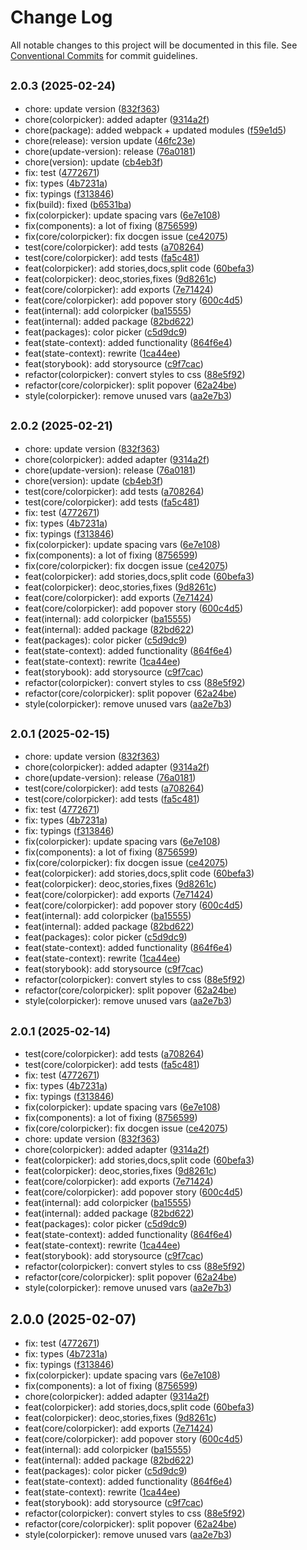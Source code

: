 # Change Log

All notable changes to this project will be documented in this file.
See [Conventional Commits](https://conventionalcommits.org) for commit guidelines.

## <small>2.0.3 (2025-02-24)</small>

* chore: update version ([832f363](https://gitlab.optimacros.com/fe/ui-kit/commit/832f363))
* chore(colorpicker): added adapter ([9314a2f](https://gitlab.optimacros.com/fe/ui-kit/commit/9314a2f))
* chore(package): added webpack + updated modules ([f59e1d5](https://gitlab.optimacros.com/fe/ui-kit/commit/f59e1d5))
* chore(release): version update ([46fc23e](https://gitlab.optimacros.com/fe/ui-kit/commit/46fc23e))
* chore(update-version): release ([76a0181](https://gitlab.optimacros.com/fe/ui-kit/commit/76a0181))
* chore(version): update ([cb4eb3f](https://gitlab.optimacros.com/fe/ui-kit/commit/cb4eb3f))
* fix: test ([4772671](https://gitlab.optimacros.com/fe/ui-kit/commit/4772671))
* fix: types ([4b7231a](https://gitlab.optimacros.com/fe/ui-kit/commit/4b7231a))
* fix: typings ([f313846](https://gitlab.optimacros.com/fe/ui-kit/commit/f313846))
* fix(build): fixed ([b6531ba](https://gitlab.optimacros.com/fe/ui-kit/commit/b6531ba))
* fix(colorpicker): update spacing vars ([6e7e108](https://gitlab.optimacros.com/fe/ui-kit/commit/6e7e108))
* fix(components): a lot of fixing ([8756599](https://gitlab.optimacros.com/fe/ui-kit/commit/8756599))
* fix(core/colorpicker): fix docgen issue ([ce42075](https://gitlab.optimacros.com/fe/ui-kit/commit/ce42075))
* test(core/colorpicker): add tests ([a708264](https://gitlab.optimacros.com/fe/ui-kit/commit/a708264))
* test(core/colorpicker): add tests ([fa5c481](https://gitlab.optimacros.com/fe/ui-kit/commit/fa5c481))
* feat(colorpicker): add stories,docs,split code ([60befa3](https://gitlab.optimacros.com/fe/ui-kit/commit/60befa3))
* feat(colorpicker): deoc,stories,fixes ([9d8261c](https://gitlab.optimacros.com/fe/ui-kit/commit/9d8261c))
* feat(core/colorpicker): add exports ([7e71424](https://gitlab.optimacros.com/fe/ui-kit/commit/7e71424))
* feat(core/colorpicker): add popover story ([600c4d5](https://gitlab.optimacros.com/fe/ui-kit/commit/600c4d5))
* feat(internal): add colorpicker ([ba15555](https://gitlab.optimacros.com/fe/ui-kit/commit/ba15555))
* feat(internal): added package ([82bd622](https://gitlab.optimacros.com/fe/ui-kit/commit/82bd622))
* feat(packages): color picker ([c5d9dc9](https://gitlab.optimacros.com/fe/ui-kit/commit/c5d9dc9))
* feat(state-context): added functionality ([864f6e4](https://gitlab.optimacros.com/fe/ui-kit/commit/864f6e4))
* feat(state-context): rewrite ([1ca44ee](https://gitlab.optimacros.com/fe/ui-kit/commit/1ca44ee))
* feat(storybook): add storysource ([c9f7cac](https://gitlab.optimacros.com/fe/ui-kit/commit/c9f7cac))
* refactor(colorpicker): convert styles to css ([88e5f92](https://gitlab.optimacros.com/fe/ui-kit/commit/88e5f92))
* refactor(core/colorpicker): split popover ([62a24be](https://gitlab.optimacros.com/fe/ui-kit/commit/62a24be))
* style(colorpicker): remove unused vars ([aa2e7b3](https://gitlab.optimacros.com/fe/ui-kit/commit/aa2e7b3))





## <small>2.0.2 (2025-02-21)</small>

* chore: update version ([832f363](https://gitlab.optimacros.com/fe/ui-kit/commit/832f363))
* chore(colorpicker): added adapter ([9314a2f](https://gitlab.optimacros.com/fe/ui-kit/commit/9314a2f))
* chore(update-version): release ([76a0181](https://gitlab.optimacros.com/fe/ui-kit/commit/76a0181))
* chore(version): update ([cb4eb3f](https://gitlab.optimacros.com/fe/ui-kit/commit/cb4eb3f))
* test(core/colorpicker): add tests ([a708264](https://gitlab.optimacros.com/fe/ui-kit/commit/a708264))
* test(core/colorpicker): add tests ([fa5c481](https://gitlab.optimacros.com/fe/ui-kit/commit/fa5c481))
* fix: test ([4772671](https://gitlab.optimacros.com/fe/ui-kit/commit/4772671))
* fix: types ([4b7231a](https://gitlab.optimacros.com/fe/ui-kit/commit/4b7231a))
* fix: typings ([f313846](https://gitlab.optimacros.com/fe/ui-kit/commit/f313846))
* fix(colorpicker): update spacing vars ([6e7e108](https://gitlab.optimacros.com/fe/ui-kit/commit/6e7e108))
* fix(components): a lot of fixing ([8756599](https://gitlab.optimacros.com/fe/ui-kit/commit/8756599))
* fix(core/colorpicker): fix docgen issue ([ce42075](https://gitlab.optimacros.com/fe/ui-kit/commit/ce42075))
* feat(colorpicker): add stories,docs,split code ([60befa3](https://gitlab.optimacros.com/fe/ui-kit/commit/60befa3))
* feat(colorpicker): deoc,stories,fixes ([9d8261c](https://gitlab.optimacros.com/fe/ui-kit/commit/9d8261c))
* feat(core/colorpicker): add exports ([7e71424](https://gitlab.optimacros.com/fe/ui-kit/commit/7e71424))
* feat(core/colorpicker): add popover story ([600c4d5](https://gitlab.optimacros.com/fe/ui-kit/commit/600c4d5))
* feat(internal): add colorpicker ([ba15555](https://gitlab.optimacros.com/fe/ui-kit/commit/ba15555))
* feat(internal): added package ([82bd622](https://gitlab.optimacros.com/fe/ui-kit/commit/82bd622))
* feat(packages): color picker ([c5d9dc9](https://gitlab.optimacros.com/fe/ui-kit/commit/c5d9dc9))
* feat(state-context): added functionality ([864f6e4](https://gitlab.optimacros.com/fe/ui-kit/commit/864f6e4))
* feat(state-context): rewrite ([1ca44ee](https://gitlab.optimacros.com/fe/ui-kit/commit/1ca44ee))
* feat(storybook): add storysource ([c9f7cac](https://gitlab.optimacros.com/fe/ui-kit/commit/c9f7cac))
* refactor(colorpicker): convert styles to css ([88e5f92](https://gitlab.optimacros.com/fe/ui-kit/commit/88e5f92))
* refactor(core/colorpicker): split popover ([62a24be](https://gitlab.optimacros.com/fe/ui-kit/commit/62a24be))
* style(colorpicker): remove unused vars ([aa2e7b3](https://gitlab.optimacros.com/fe/ui-kit/commit/aa2e7b3))





## <small>2.0.1 (2025-02-15)</small>

* chore: update version ([832f363](https://gitlab.optimacros.com/fe/ui-kit/commit/832f363))
* chore(colorpicker): added adapter ([9314a2f](https://gitlab.optimacros.com/fe/ui-kit/commit/9314a2f))
* chore(update-version): release ([76a0181](https://gitlab.optimacros.com/fe/ui-kit/commit/76a0181))
* test(core/colorpicker): add tests ([a708264](https://gitlab.optimacros.com/fe/ui-kit/commit/a708264))
* test(core/colorpicker): add tests ([fa5c481](https://gitlab.optimacros.com/fe/ui-kit/commit/fa5c481))
* fix: test ([4772671](https://gitlab.optimacros.com/fe/ui-kit/commit/4772671))
* fix: types ([4b7231a](https://gitlab.optimacros.com/fe/ui-kit/commit/4b7231a))
* fix: typings ([f313846](https://gitlab.optimacros.com/fe/ui-kit/commit/f313846))
* fix(colorpicker): update spacing vars ([6e7e108](https://gitlab.optimacros.com/fe/ui-kit/commit/6e7e108))
* fix(components): a lot of fixing ([8756599](https://gitlab.optimacros.com/fe/ui-kit/commit/8756599))
* fix(core/colorpicker): fix docgen issue ([ce42075](https://gitlab.optimacros.com/fe/ui-kit/commit/ce42075))
* feat(colorpicker): add stories,docs,split code ([60befa3](https://gitlab.optimacros.com/fe/ui-kit/commit/60befa3))
* feat(colorpicker): deoc,stories,fixes ([9d8261c](https://gitlab.optimacros.com/fe/ui-kit/commit/9d8261c))
* feat(core/colorpicker): add exports ([7e71424](https://gitlab.optimacros.com/fe/ui-kit/commit/7e71424))
* feat(core/colorpicker): add popover story ([600c4d5](https://gitlab.optimacros.com/fe/ui-kit/commit/600c4d5))
* feat(internal): add colorpicker ([ba15555](https://gitlab.optimacros.com/fe/ui-kit/commit/ba15555))
* feat(internal): added package ([82bd622](https://gitlab.optimacros.com/fe/ui-kit/commit/82bd622))
* feat(packages): color picker ([c5d9dc9](https://gitlab.optimacros.com/fe/ui-kit/commit/c5d9dc9))
* feat(state-context): added functionality ([864f6e4](https://gitlab.optimacros.com/fe/ui-kit/commit/864f6e4))
* feat(state-context): rewrite ([1ca44ee](https://gitlab.optimacros.com/fe/ui-kit/commit/1ca44ee))
* feat(storybook): add storysource ([c9f7cac](https://gitlab.optimacros.com/fe/ui-kit/commit/c9f7cac))
* refactor(colorpicker): convert styles to css ([88e5f92](https://gitlab.optimacros.com/fe/ui-kit/commit/88e5f92))
* refactor(core/colorpicker): split popover ([62a24be](https://gitlab.optimacros.com/fe/ui-kit/commit/62a24be))
* style(colorpicker): remove unused vars ([aa2e7b3](https://gitlab.optimacros.com/fe/ui-kit/commit/aa2e7b3))





## <small>2.0.1 (2025-02-14)</small>

* test(core/colorpicker): add tests ([a708264](https://gitlab.optimacros.com/fe/ui-kit/commit/a708264))
* test(core/colorpicker): add tests ([fa5c481](https://gitlab.optimacros.com/fe/ui-kit/commit/fa5c481))
* fix: test ([4772671](https://gitlab.optimacros.com/fe/ui-kit/commit/4772671))
* fix: types ([4b7231a](https://gitlab.optimacros.com/fe/ui-kit/commit/4b7231a))
* fix: typings ([f313846](https://gitlab.optimacros.com/fe/ui-kit/commit/f313846))
* fix(colorpicker): update spacing vars ([6e7e108](https://gitlab.optimacros.com/fe/ui-kit/commit/6e7e108))
* fix(components): a lot of fixing ([8756599](https://gitlab.optimacros.com/fe/ui-kit/commit/8756599))
* fix(core/colorpicker): fix docgen issue ([ce42075](https://gitlab.optimacros.com/fe/ui-kit/commit/ce42075))
* chore: update version ([832f363](https://gitlab.optimacros.com/fe/ui-kit/commit/832f363))
* chore(colorpicker): added adapter ([9314a2f](https://gitlab.optimacros.com/fe/ui-kit/commit/9314a2f))
* feat(colorpicker): add stories,docs,split code ([60befa3](https://gitlab.optimacros.com/fe/ui-kit/commit/60befa3))
* feat(colorpicker): deoc,stories,fixes ([9d8261c](https://gitlab.optimacros.com/fe/ui-kit/commit/9d8261c))
* feat(core/colorpicker): add exports ([7e71424](https://gitlab.optimacros.com/fe/ui-kit/commit/7e71424))
* feat(core/colorpicker): add popover story ([600c4d5](https://gitlab.optimacros.com/fe/ui-kit/commit/600c4d5))
* feat(internal): add colorpicker ([ba15555](https://gitlab.optimacros.com/fe/ui-kit/commit/ba15555))
* feat(internal): added package ([82bd622](https://gitlab.optimacros.com/fe/ui-kit/commit/82bd622))
* feat(packages): color picker ([c5d9dc9](https://gitlab.optimacros.com/fe/ui-kit/commit/c5d9dc9))
* feat(state-context): added functionality ([864f6e4](https://gitlab.optimacros.com/fe/ui-kit/commit/864f6e4))
* feat(state-context): rewrite ([1ca44ee](https://gitlab.optimacros.com/fe/ui-kit/commit/1ca44ee))
* feat(storybook): add storysource ([c9f7cac](https://gitlab.optimacros.com/fe/ui-kit/commit/c9f7cac))
* refactor(colorpicker): convert styles to css ([88e5f92](https://gitlab.optimacros.com/fe/ui-kit/commit/88e5f92))
* refactor(core/colorpicker): split popover ([62a24be](https://gitlab.optimacros.com/fe/ui-kit/commit/62a24be))
* style(colorpicker): remove unused vars ([aa2e7b3](https://gitlab.optimacros.com/fe/ui-kit/commit/aa2e7b3))





## 2.0.0 (2025-02-07)

* fix: test ([4772671](https://gitlab.optimacros.com/fe/ui-kit/commit/4772671))
* fix: types ([4b7231a](https://gitlab.optimacros.com/fe/ui-kit/commit/4b7231a))
* fix: typings ([f313846](https://gitlab.optimacros.com/fe/ui-kit/commit/f313846))
* fix(colorpicker): update spacing vars ([6e7e108](https://gitlab.optimacros.com/fe/ui-kit/commit/6e7e108))
* fix(components): a lot of fixing ([8756599](https://gitlab.optimacros.com/fe/ui-kit/commit/8756599))
* chore(colorpicker): added adapter ([9314a2f](https://gitlab.optimacros.com/fe/ui-kit/commit/9314a2f))
* feat(colorpicker): add stories,docs,split code ([60befa3](https://gitlab.optimacros.com/fe/ui-kit/commit/60befa3))
* feat(colorpicker): deoc,stories,fixes ([9d8261c](https://gitlab.optimacros.com/fe/ui-kit/commit/9d8261c))
* feat(core/colorpicker): add exports ([7e71424](https://gitlab.optimacros.com/fe/ui-kit/commit/7e71424))
* feat(core/colorpicker): add popover story ([600c4d5](https://gitlab.optimacros.com/fe/ui-kit/commit/600c4d5))
* feat(internal): add colorpicker ([ba15555](https://gitlab.optimacros.com/fe/ui-kit/commit/ba15555))
* feat(internal): added package ([82bd622](https://gitlab.optimacros.com/fe/ui-kit/commit/82bd622))
* feat(packages): color picker ([c5d9dc9](https://gitlab.optimacros.com/fe/ui-kit/commit/c5d9dc9))
* feat(state-context): added functionality ([864f6e4](https://gitlab.optimacros.com/fe/ui-kit/commit/864f6e4))
* feat(state-context): rewrite ([1ca44ee](https://gitlab.optimacros.com/fe/ui-kit/commit/1ca44ee))
* feat(storybook): add storysource ([c9f7cac](https://gitlab.optimacros.com/fe/ui-kit/commit/c9f7cac))
* refactor(colorpicker): convert styles to css ([88e5f92](https://gitlab.optimacros.com/fe/ui-kit/commit/88e5f92))
* refactor(core/colorpicker): split popover ([62a24be](https://gitlab.optimacros.com/fe/ui-kit/commit/62a24be))
* style(colorpicker): remove unused vars ([aa2e7b3](https://gitlab.optimacros.com/fe/ui-kit/commit/aa2e7b3))
